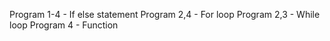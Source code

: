 Program 1-4 - If else statement
Program 2,4 - For loop
Program 2,3 - While loop
Program 4 - Function
